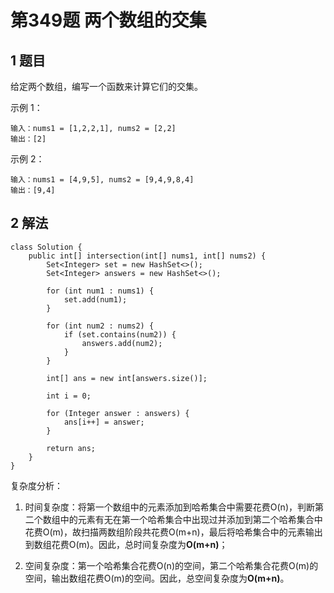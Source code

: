 # 第349题 两个数组的交集

## 1 题目

给定两个数组，编写一个函数来计算它们的交集。

示例 1：

```
输入：nums1 = [1,2,2,1], nums2 = [2,2]
输出：[2]
```

示例 2：

```
输入：nums1 = [4,9,5], nums2 = [9,4,9,8,4]
输出：[9,4]
```

## 2 解法

```
class Solution {
    public int[] intersection(int[] nums1, int[] nums2) {
        Set<Integer> set = new HashSet<>();
        Set<Integer> answers = new HashSet<>();

        for (int num1 : nums1) {
            set.add(num1);
        }

        for (int num2 : nums2) {
            if (set.contains(num2)) {
                answers.add(num2);
            }
        }

        int[] ans = new int[answers.size()];

        int i = 0;

        for (Integer answer : answers) {
            ans[i++] = answer;
        }

        return ans;
    }
}
```

复杂度分析：

1. 时间复杂度：将第一个数组中的元素添加到哈希集合中需要花费O(n)，判断第二个数组中的元素有无在第一个哈希集合中出现过并添加到第二个哈希集合中花费O(m)，故扫描两数组阶段共花费O(m+n)，最后将哈希集合中的元素输出到数组花费O(m)。因此，总时间复杂度为**O(m+n)**；

2. 空间复杂度：第一个哈希集合花费O(n)的空间，第二个哈希集合花费O(m)的空间，输出数组花费O(m)的空间。因此，总空间复杂度为**O(m+n)**。

   